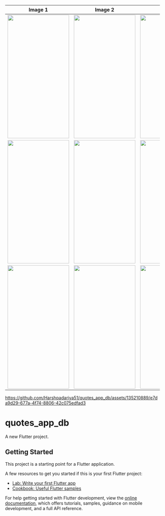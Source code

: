| Image 1 | Image 2 | Image 3 |
|---------|---------|---------|
| <img src="https://github.com/Harshpadariya51/quotes_app_db/assets/135210889/e4d9478a-8037-4fb7-9f71-966eb2e6f8c3" width="200" height="400"> | <img src="https://github.com/Harshpadariya51/quotes_app_db/assets/135210889/2e63da02-0117-4358-a84d-bbe556f4ced7" width="200" height="400"> | <img src="https://github.com/Harshpadariya51/quotes_app_db/assets/135210889/ae55fa82-cd2c-4527-a7d9-12758094b933" width="200" height="400"> |
| <img src="https://github.com/Harshpadariya51/quotes_app_db/assets/135210889/920e0d3f-e25f-483c-b703-93d0041ba30b" width="200" height="400"> | <img src="https://github.com/Harshpadariya51/quotes_app_db/assets/135210889/28288566-561e-4b6e-8ec1-0eddb3d8f8fd" width="200" height="400"> | <img src="https://github.com/Harshpadariya51/quotes_app_db/assets/135210889/fe6a7e57-6bf0-4497-b387-a2d0513baefc" width="200" height="400"> |
| <img src="https://github.com/Harshpadariya51/quotes_app_db/assets/135210889/53495898-0015-41f7-81b4-ba25b133fe15" width="200" height="400"> | <img src="https://github.com/Harshpadariya51/quotes_app_db/assets/135210889/a579b851-5951-4408-844f-b5da36a29e1e" width="200" height="400"> | <img src="https://github.com/Harshpadariya51/quotes_app_db/assets/135210889/e26f0ae4-7939-415d-a5f8-6ee95cab30ba" width="200" height="400"> |


https://github.com/Harshpadariya51/quotes_app_db/assets/135210889/e7da9d29-677a-4f74-8806-42c075edfad3



# quotes_app_db

A new Flutter project.

## Getting Started

This project is a starting point for a Flutter application.

A few resources to get you started if this is your first Flutter project:

- [Lab: Write your first Flutter app](https://docs.flutter.dev/get-started/codelab)
- [Cookbook: Useful Flutter samples](https://docs.flutter.dev/cookbook)

For help getting started with Flutter development, view the
[online documentation](https://docs.flutter.dev/), which offers tutorials,
samples, guidance on mobile development, and a full API reference.
